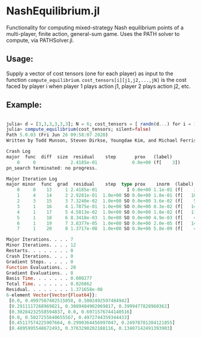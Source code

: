 # NashEquilibrium.jl
Functionality for computing mixed-strategy Nash equilibrium points of a multi-player, finite action, general-sum game. Uses the PATH solver to compute, via PATHSolver.jl.

## Usage:
Supply a vector of cost tensors (one for each player) as input to the function ```compute_equilibrium```. 
```cost_tensors[i][j1,j2,...,jN]``` is the cost faced by player i when player 1 plays action j1, player 2 plays action j2, etc.


## Example:

```julia

julia> d = [3,3,3,3,3,3]; N = 6; cost_tensors = [ randn(d...) for i = 1:N];
julia> compute_equilibrium(cost_tensors; silent=false)
Path 5.0.03 (Fri Jun 26 09:58:07 2020)
Written by Todd Munson, Steven Dirkse, Youngdae Kim, and Michael Ferris

Crash Log
major  func  diff  size  residual    step       prox   (label)
    0     0             2.4185e-01             0.0e+00 (f[    3])
pn_search terminated: no progress.

Major Iteration Log
major minor  func  grad  residual    step  type prox    inorm  (label)
    0     0    13     1 2.4185e-01           I 0.0e+00 1.1e-01 (f[    3])
    1     4    14     2 2.9281e-01  1.0e+00 SO 0.0e+00 1.8e-01 (f[   18])
    2     3    15     3 7.3240e-02  1.0e+00 SO 0.0e+00 3.6e-02 (f[    5])
    3     1    16     4 1.7875e-01  1.0e+00 SO 0.0e+00 8.3e-02 (f[   14])
    4     1    17     5 4.5813e-02  1.0e+00 SO 0.0e+00 1.8e-02 (f[   11])
    5     1    18     6 8.3418e-03  1.0e+00 SO 0.0e+00 4.9e-03 (f[    4])
    6     1    19     7 3.8377e-05  1.0e+00 SO 0.0e+00 2.0e-05 (f[   14])
    7     1    20     8 1.3717e-08  1.0e+00 SO 0.0e+00 5.8e-09 (f[    4])

Major Iterations. . . . 7
Minor Iterations. . . . 12
Restarts. . . . . . . . 0
Crash Iterations. . . . 0
Gradient Steps. . . . . 0
Function Evaluations. . 20
Gradient Evaluations. . 8
Basis Time. . . . . . . 0.000277
Total Time. . . . . . . 0.026862
Residual. . . . . . . . 1.371658e-08
6-element Vector{Vector{Float64}}:
 [0.0, 0.4997507402515058, 0.5002492597484942]
 [0.2911117268969821, 0.3089404902069817, 0.3999477828960362]
 [0.30284232558594837, 0.0, 0.6971576744140516]
 [0.0, 0.5027255640655567, 0.4972744359344433]
 [0.45117574225907664, 0.2990364456997047, 0.24978781204121855]
 [0.4895995548672493, 0.3763290202188116, 0.13407142491393903]
```

 
 
 


